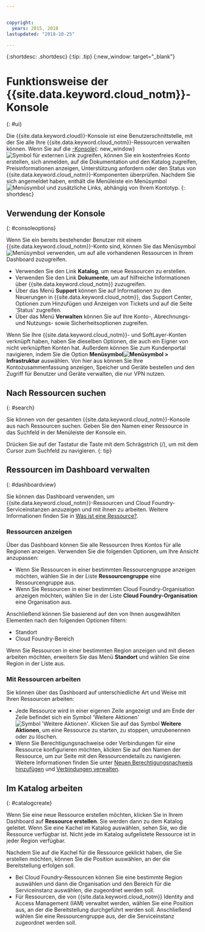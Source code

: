 ```yaml
---


copyright:
  years: 2015, 2018
lastupdated: "2018-10-25"

---
```


{:shortdesc: .shortdesc}
{:tip: .tip}
{:new_window: target="_blank"}

# Funktionsweise der {{site.data.keyword.cloud_notm}}-Konsole
{: #ui}

Die {{site.data.keyword.cloud}}-Konsole ist eine Benutzerschnittstelle, mit der Sie alle Ihre {{site.data.keyword.cloud_notm}}-Ressourcen verwalten können. Wenn Sie auf die [-Konsole](https://console.bluemix.net){: new_window}  ![Symbol für externen Link](../icons/launch-glyph.svg "Symbol für externen Link") zugreifen, können Sie ein kostenfreies Konto erstellen, sich anmelden, auf die Dokumentation und den Katalog zugreifen, Preisinformationen anzeigen, Unterstützung anfordern oder den Status von {{site.data.keyword.cloud_notm}}-Komponenten überprüfen. Nachdem Sie sich angemeldet haben, enthält die Menüleiste ein Menüsymbol ![Menüsymbol](../icons/icon_hamburger.svg) und zusätzliche Links, abhängig von Ihrem Kontotyp.
{: shortdesc}

## Verwendung der Konsole
{: #consoleoptions}

Wenn Sie ein bereits bestehender Benutzer mit einem {{site.data.keyword.cloud_notm}}-Konto sind, können Sie das Menüsymbol ![Menüsymbol](../icons/icon_hamburger.svg) verwenden, um auf alle vorhandenen Ressourcen in Ihrem Dashboard zuzugreifen.
  * Verwenden Sie den Link **Katalog**, um neue Ressourcen zu erstellen.
  * Verwenden Sie den Link **Dokumente**, um auf hilfreiche Informationen über {{site.data.keyword.cloud_notm}} zuzugreifen.
  * Über das Menü **Support** können Sie auf Informationen zu den Neuerungen in {{site.data.keyword.cloud_notm}}, das Support Center, Optionen zum Hinzufügen und Anzeigen von Tickets und auf die Seite 'Status' zugreifen.
  * Über das Menü **Verwalten** können Sie auf Ihre Konto-, Abrechnungs- und Nutzungs- sowie Sicherheitsoptionen zugreifen.

Wenn Sie Ihre {{site.data.keyword.cloud_notm}}- und SoftLayer-Konten verknüpft haben, haben Sie dieselben Optionen, die auch ein Eigner von nicht verknüpften Konten hat. Außerdem können Sie zum Kundenportal navigieren, indem Sie die Option **Menüsymbol![Menüsymbol](../icons/icon_hamburger.svg) > Infrastruktur** auswählen. Von hier aus können Sie Ihre Kontozusammenfassung anzeigen, Speicher und Geräte bestellen und den Zugriff für Benutzer und Geräte verwalten, die nur VPN nutzen.

## Nach Ressourcen suchen
{: #search}

Sie können von der gesamten {{site.data.keyword.cloud_notm}}-Konsole aus nach Ressourcen suchen. Geben Sie den Namen einer Ressource in das Suchfeld in der Menüleiste der Konsole ein.

Drücken Sie auf der Tastatur die Taste mit dem Schrägstrich (/), um mit dem Cursor zum Suchfeld zu navigieren.
{: tip}

## Ressourcen im Dashboard verwalten
{: #dashboardview}

Sie können das Dashboard verwenden, um {{site.data.keyword.cloud_notm}}-Ressourcen und Cloud Foundry-Serviceinstanzen anzuzeigen und mit ihnen zu arbeiten. Weitere Informationen finden Sie in [Was ist eine Ressource?](/docs/resources/acct_resources.html#resource).

### Ressourcen anzeigen

Über das Dashboard können Sie alle Ressourcen Ihres Kontos für alle Regionen anzeigen. Verwenden Sie die folgenden Optionen, um Ihre Ansicht anzupassen:

  * Wenn Sie Ressourcen in einer bestimmten Ressourcengruppe anzeigen möchten, wählen Sie in der Liste **Ressourcengruppe** eine Ressourcengruppe aus.
  * Wenn Sie Ressourcen in einer bestimmten Cloud Foundry-Organisation anzeigen möchten, wählen Sie in der Liste **Cloud Foundry-Organisation** eine Organisation aus.

Anschließend können Sie basierend auf den von Ihnen ausgewählten Elementen nach den folgenden Optionen filtern:

  * Standort
  * Cloud Foundry-Bereich
  
Wenn Sie Ressourcen in einer bestimmten Region anzeigen und mit diesen arbeiten möchten, erweitern Sie das Menü **Standort** und wählen Sie eine Region in der Liste aus.

### Mit Ressourcen arbeiten

Sie können über das Dashboard auf unterschiedliche Art und Weise mit Ihren Ressourcen arbeiten:

  * Jede Ressource wird in einer eigenen Zeile angezeigt und am Ende der Zeile befindet sich ein Symbol 'Weitere Aktionen' ![Symbol 'Weitere Aktionen'](../icons/overflow-menu.svg). Klicken Sie auf das Symbol **Weitere Aktionen**, um eine Ressource zu starten, zu stoppen, umzubenennen oder zu löschen.
  * Wenn Sie Berechtigungsnachweise oder Verbindungen für eine Ressource konfigurieren möchten, klicken Sie auf den Namen der Ressource, um zur Seite mit den Ressourcendetails zu navigieren. Weitere Informationen finden Sie unter [Neuen Berechtigungsnachweis hinzufügen](/docs/resources/service_credentials.html) und [Verbindungen verwalten](/docs/resources/connecting_apps.html#connect_app).

## Im Katalog arbeiten
{: #catalogcreate}

Wenn Sie eine neue Ressource erstellen möchten, klicken Sie in Ihrem Dashboard auf **Ressource erstellen**. Sie werden dann zu dem Katalog geleitet. Wenn Sie eine Kachel im Katalog auswählen, sehen Sie, wo die Ressource verfügbar ist. Nicht jede im Katalog aufgelistete Ressource ist in jeder Region verfügbar.

Nachdem Sie auf die Kachel für die Ressource geklickt haben, die Sie erstellen möchten, können Sie die Position auswählen, an der die Bereitstellung erfolgen soll.

  * Bei Cloud Foundry-Ressourcen können Sie eine bestimmte Region auswählen und dann die Organisation und den Bereich für die Serviceinstanz auswählen, die zugeordnet werden soll.
  * Für Ressourcen, die von {{site.data.keyword.cloud_notm}} Identity and Access Management (IAM) verwaltet werden, wählen Sie eine Position aus, an der die Bereitstellung durchgeführt werden soll. Anschließend wählen Sie eine Ressourcengruppe aus, der die Serviceinstanz zugeordnet werden soll.
